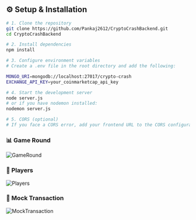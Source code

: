 ## ⚙️ Setup & Installation

```bash
# 1. Clone the repository
git clone https://github.com/Pankaj2612/CryptoCrashBackend.git
cd CryptoCrashBackend

# 2. Install dependencies
npm install

# 3. Configure environment variables
# Create a .env file in the root directory and add the following:

MONGO_URI=mongodb://localhost:27017/crypto-crash
EXCHANGE_API_KEY=your_coinmarketcap_api_key

# 4. Start the development server
node server.js
# or if you have nodemon installed:
nodemon server.js

# 5. CORS (optional)
# If you face a CORS error, add your frontend URL to the CORS configuration in server.js
```

### 📊 Game Round  
![GameRound](https://github.com/user-attachments/assets/90ae60c9-b21f-42c7-9afd-8e5963457acd)

### 👥 Players  
![Players](https://github.com/user-attachments/assets/7ae18d7e-8b7d-4f99-8c46-4a502688db08)

### 💸 Mock Transaction  
![MockTransaction](https://github.com/user-attachments/assets/3c33ef29-77e8-483d-8ae8-692a7a49f358)
